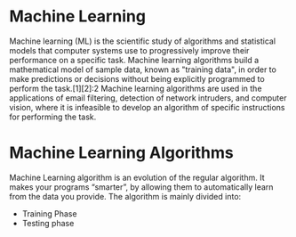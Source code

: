 # Machine Learning 
Machine learning (ML) is the scientific study of algorithms and statistical models that computer systems use to progressively improve their performance on a specific task. Machine learning algorithms build a mathematical model of sample data, known as "training data", in order to make predictions or decisions without being explicitly programmed to perform the task.[1][2]:2 Machine learning algorithms are used in the applications of email filtering, detection of network intruders, and computer vision, where it is infeasible to develop an algorithm of specific instructions for performing the task.
# Machine Learning Algorithms 
Machine Learning algorithm is an evolution of the regular algorithm. It makes your programs “smarter”, by allowing them to automatically learn from the data you provide. The algorithm is mainly divided into:

- Training Phase
- Testing phase
